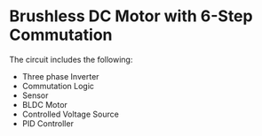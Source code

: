 # Brushless DC Motor with 6-Step Commutation


The circuit includes the following:

- Three phase Inverter
- Commutation Logic
- Sensor
- BLDC Motor
- Controlled Voltage Source
- PID Controller
